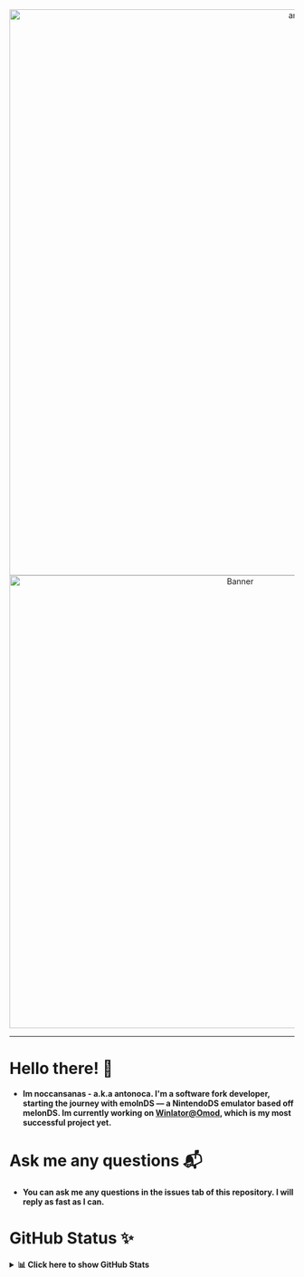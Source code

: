 <div align="center">
<img src="https://capsule-render.vercel.app/api?type=waving&height=250&color=gradient&text=Antonoca&fontAlignY=40&textBg=false&reversal=false&desc=Software%20fork%20Developer." alt="anto" width="1000" />

<!-- <header><h1><3</h1></header> -->
</div>

<div align="center">
<!--   <h6>luv ya ntonia <3</h6> -->
  <img src="https://i.pinimg.com/originals/4f/f0/88/4ff088795aff41e835671f1479fa0366.gif" alt="Banner" width="800" />
</div>

****

# Hello there! 👋
- **Im noccansanas - a.k.a antonoca. I'm a software fork developer, starting the journey with emolnDS — a NintendoDS emulator based off melonDS. Im currently working on [Winlator@Omod](https://github.com/antonoca/winlator-omod), which is my most successful project yet.**

# Ask me any questions 📬
- **You can ask me any questions in the issues tab of this repository. I will reply as fast as I can.**

# GitHub Status ✨
<details>
  <summary><strong>📊 Click here to show GitHub Stats</strong></summary>

![GitHub Stats](https://github-readme-stats.vercel.app/api?username=antonoca&show_icons=true&theme=radical)
</details>
